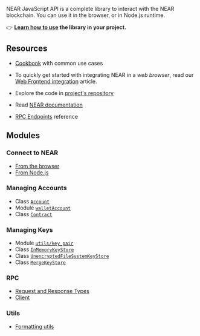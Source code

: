 NEAR JavaScript API is a complete library to interact with the NEAR blockchain. You can use it in the browser, or in Node.js runtime.

👉 **[Learn how to use](https://docs.near.org/tools/near-api-js/quick-reference) the library in your project.**

## Resources

- [Cookbook](https://github.com/near/near-api-js/blob/master/packages/cookbook/README.md) with common use cases

- To quickly get started with integrating NEAR in a _web browser_, read our [Web Frontend integration](https://docs.near.org/develop/integrate/frontend) article.

- Explore the code in [project's repository](https://github.com/near/near-api-js)

- Read [NEAR documentation](https://docs.near.org)

- [RPC Endpoints](https://docs.near.org/api/rpc/introduction) reference

## Modules

### Connect to NEAR

- [From the browser](https://near.github.io/near-api-js/modules/near_api_js.browserConnect.html)
- [From Node.js](https://near.github.io/near-api-js/modules/near_api_js.connect.html)

### Managing Accounts

- Class [`Account`](https://near.github.io/near-api-js/classes/near_api_js.account.Account.html)
- Module [`walletAccount`](https://near.github.io/near-api-js/modules/_near_js_wallet_account.walletAccount.html)
- Class [`Contract`](https://near.github.io/near-api-js/classes/_near_js_accounts.contract.Contract.html)

### Managing Keys

- Module [`utils/key_pair`](https://near.github.io/near-api-js/modules/near_api_js.utils_key_pair.html)
- Class [`InMemoryKeyStore`](https://near.github.io/near-api-js/classes/_near_js_keystores.in_memory_key_store.InMemoryKeyStore.html)
- Class [`UnencryptedFileSystemKeyStore`](https://near.github.io/near-api-js/classes/_near_js_keystores_node.unencrypted_file_system_keystore.UnencryptedFileSystemKeyStore.html)
- Class [`MergeKeyStore`](https://near.github.io/near-api-js/classes/_near_js_keystores.merge_key_store.MergeKeyStore.html)

### RPC

- [Request and Response Types](https://near.github.io/near-api-js/modules/near_api_js.providers_provider.html)
- [Client](https://near.github.io/near-api-js/classes/_near_js_providers.json_rpc_provider.JsonRpcProvider.html)

### Utils

- [Formatting utils](https://near.github.io/near-api-js/modules/_near_js_utils.format.html)
